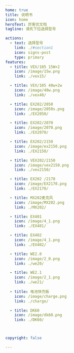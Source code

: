 ```yaml
---
home: true
title: 说明书
icon: home
heroText: 厉客优文档
tagline: 请先下拉选择型号

actions:
  - text: 选择型号
    link: ./#section1
    icon: signs-post
    type: primary
features:
  - title: VEX/105 15W×2
    icon: /image/15w.png
    link: ./vex15/

  - title: VEX/105 40w×2w
    icon: /image/40w.png
    link: ./vex40/

  - title: EX202/2050
    icon: /image/2050s.png
    link: ./EX2050/

  - title: EX202/2070
    icon: /image/2070.png
    link: ./EX2070/

  - title: EX202/2150
    icon: /image/ex2150.png
    link: ./EX2150/

  - title: VEX202/2150
    icon: /image/vex2150.png
    link: ./vex2150/

  - title: EX202 /2170
    icon: /image/EX2170.png
    link: ./EX2170/

  - title: MX202麦克风
    icon: /image/MX202.png
    link: ./MX202/

  - title: EX401
    icon: /image/4_1.png
    link: ./EX401/

  - title: EX402
    icon: /image/4_1.png
    link: ./EX402/

  - title: WE2.0
    icon: /image/2_0.png
    link: ./we20/

  - title: WE2.1
    icon: /image/2_1.png
    link: ./we21/
  
  - title: 电池快充板
    icon: /image/charge.png
    link: ./charge/

  - title: DK60
    icon: /image/dk60.png
    link: ./DK60/



copyright: false

---
```

<a id="section1"></a>

